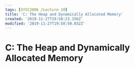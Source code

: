 ```yaml
---
tags: [SYSC2006 /Lecture 10]
title: 'C: The Heap and Dynamically Allocated Memory'
created: '2019-11-27T19:58:23.156Z'
modified: '2019-11-27T19:58:50.032Z'
---
```


# C: The Heap and Dynamically Allocated Memory 
